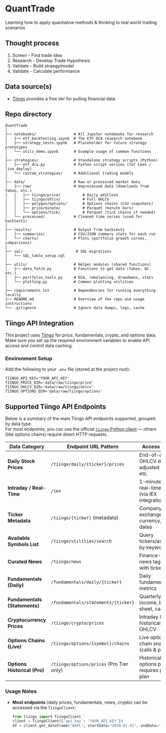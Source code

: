 # QuantTrade
Learning how to apply quantiative methods & thinking to real world trading scenarios 

## Thought process 
1. Screen - Find trade idea
2. Research - Develop Trade Hypothesis
3. Validate - Build straegy/model
4. Validate - Calculate performance

## Data source(s)
- [Tiingo](https://www.tiingo.com/products/stock-api) provides a free tier for pulling financial data 

## Repo directory

```
QuantTrade
│
├── notebooks/                 # All Jupyter notebooks for research
│   ├── etf_backtesting.ipynb  # The ETF DCA research notebook
│   ├── strategy_tests.ipynb   # Placeholder for future strategy prototypes
│   └── utils_demo.ipynb       # Example usage of common functions
│
├── strategies/                # Standalone strategy scripts (Python)
│   ├── etf_dca.py             # Python script version (for Lean / live deploy)
│   └── custom_strategies/     # Additional trading models
│
├── data/                      # Raw or processed market data
│   ├── raw/                   # Unprocessed data (downloads from Yahoo, etc.)
│   │   ├── tiingo/price/          # Daily adjClose
│   │   ├── tiingo/ohlcv/          # Full OHLCV
│   │   ├── polygon/options/       # Options chains (CSV snapshots)
│   │   ├── price/minute/          # Parquet (minute bars)
│   │   └── options/tick/          # Parquet (tick chains if needed)
│   └── processed/             # Cleaned time series (used for backtests)
│
├── results/                   # Output from backtests
│   ├── summaries/             # CSV/JSON summary stats for each run
│   └── charts/                # Plots (portfolio growth curves, comparisons)
│
├── sql/                        # SQL migrations
│   └── SQL_table_setup.sql
│
├── utils/                     # Helper modules (shared functions)
│   ├── data_fetch.py          # Functions to get data (Yahoo, QC, etc.)
│   ├── portfolio_tools.py     # DCA, rebalancing, drawdowns, stats
│   └── plotting.py            # Common plotting utilities
│
├── requirements.txt           # Dependencies for running everything locally
├── README.md                  # Overview of the repo and usage instructions
└── .gitignore                 # Ignore data dumps, logs, cache
```

## Tiingo API Integration

This project uses [Tiingo](https://api.tiingo.com/) for price, fundamentals, crypto, and options data.  
Make sure you set up the required environment variables to enable API access and control data caching.

### Environment Setup

Add the following to your `.env` file (stored at the project root):

```dotenv
TIINGO_API_KEY='YOUR_API_KEY'
TIINGO_PRICE_DIR='data/raw/tiingo/price'
TIINGO_OHLCV_DIR='data/raw/tiingo/ohlcv'
TIINGO_OPTIONS_DIR='data/raw/tiingo/options'
```

## Supported Tiingo API Endpoints

Below is a summary of the main Tiingo API endpoints supported, grouped by data type.  
For most endpoints, you can use the official [`tiingo` Python client](https://tiingo-python.readthedocs.io/en/latest/readme.html) — others (like options chains) require direct HTTP requests.

| Data Category              | Endpoint URL Pattern                              | Access Notes                                     |
|----------------------------|----------------------------------------------------|--------------------------------------------------|
| **Daily Stock Prices**     | `/tiingo/daily/{ticker}/prices`                   | End-of-day OHLCV data, adjusted closes, etc.     |
| **Intraday / Real-Time**   | `/iex`                                             | 1-minute & real-time data (via IEX integration)  |
| **Ticker Metadata**        | `/tiingo/{ticker}` (metadata)                      | Company info, exchange, currency, listing dates  |
| **Available Symbols List** | `/tiingo/utilities/search`                         | Query tickers/assets by keyword                  |
| **Curated News**           | `/tiingo/news`                                     | Finance-related news tagged with tickers         |
| **Fundamentals (Daily)**   | `/fundamentals/daily/{ticker}`                     | Daily fundamental metrics                        |
| **Fundamentals (Statements)** | `/fundamentals/statements/{ticker}`             | Quarterly/annual income, balance sheet, cashflow |
| **Cryptocurrency Prices**  | `/tiingo/crypto/prices`                            | Intraday & historical crypto OHLCV               |
| **Options Chains (Live)**  | `/tiingo/options/{symbol}/chains`                  | Live options chain snapshots (calls & puts)      |
| **Options Historical (Pro)** | `/tiingo/options/prices` (Pro Tier only)         | Historical options prices, requires paid plan    |

### Usage Notes
- **Most endpoints** (daily prices, fundamentals, news, crypto) can be accessed via the `TiingoClient`:
  ```python
  from tiingo import TiingoClient
  client = TiingoClient({'api_key': 'YOUR_API_KEY'})
  df = client.get_dataframe("AAPL", startDate="2020-01-01", endDate="2025-01-01")
